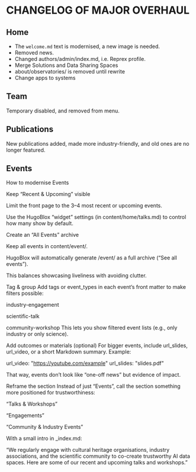 # CHANGELOG OF MAJOR OVERHAUL

## Home

- The `welcome.md` text is modernised, a new image is needed.
- Removed news.
- Changed authors/admin/index.md, i.e. Reprex profile.
- Merge Solutions and Data Sharing Spaces
- about/observatories/ is removed until rewrite
- Change apps to systems

## Team

Temporary disabled, and removed from menu.

## Publications

New publications added, made more industry-friendly, and old ones are no longer featured.

## Events

How to modernise Events

Keep “Recent & Upcoming” visible

Limit the front page to the 3–4 most recent or upcoming events.

Use the HugoBlox “widget” settings (in content/home/talks.md) to control how many show by default.

Create an “All Events” archive

Keep all events in content/event/.

HugoBlox will automatically generate /event/ as a full archive (“See all events”).

This balances showcasing liveliness with avoiding clutter.

Tag & group
Add tags or event_types in each event’s front matter to make filters possible:

industry-engagement

scientific-talk

community-workshop
This lets you show filtered event lists (e.g., only industry or only science).

Add outcomes or materials (optional)
For bigger events, include url_slides, url_video, or a short Markdown summary.
Example:

url_video: "https://youtube.com/example"
url_slides: "slides.pdf"


That way, events don’t look like “one-off news” but evidence of impact.

Reframe the section
Instead of just “Events”, call the section something more positioned for trustworthiness:

“Talks & Workshops”

“Engagements”

“Community & Industry Events”

With a small intro in _index.md:

“We regularly engage with cultural heritage organisations, industry associations, and the scientific community to co-create trustworthy AI data spaces. Here are some of our recent and upcoming talks and workshops.”
